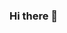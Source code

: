 ### Hi there 👋

<!--
**louisajanssen/louisajanssen** is a ✨ _special_ ✨ repository because its `README.md` (this file) appears on your GitHub profile.

I am Louisa Janssen, a german fullstack software engineer working on projects I am passionate about and open to work. 

- 🔭 I’m currently looking for opportunitues in **Software Development**
- 🌱 I’m currently learning **Typescript**
- 💬 Ask me about **Software Engineering Bootcamps**, **Germany** & **hiking**.
-->
